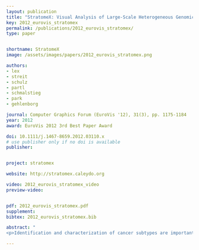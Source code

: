 ```yaml
---
layout: publication
title: "StratomeX: Visual Analysis of Large-Scale Heterogeneous Genomics Data for Cancer Subtype Characterization"
key: 2012_eurovis_stratomex
permalink: /publications/2012_eurovis_stratomex/
type: paper


shortname: StratomeX
image: /assets/images/papers/2012_eurovis_stratomex.png

authors: 
- lex
- streit
- schulz
- partl
- schmalstieg
- park
- gehlenborg

journal: Computer Graphics Forum (EuroVis '12), 31(3), pp. 1175-1184
year: 2012
award: EuroVis 2012 3rd Best Paper Award

doi: 10.1111/j.1467-8659.2012.03110.x
# use publisher only if no doi is available
publisher: 


project: stratomex

website: http://stratomex.caleydo.org

video: 2012_eurovis_stratomex_video
preview-video: 


pdf: 2012_eurovis_stratomex.pdf
supplement:
bibtex: 2012_eurovis_stratomex.bib

abstract: "
<p>Identification and characterization of cancer subtypes are important areas of research that are based on the integrated analysis of multiple heterogeneous genomics datasets. Since there are no tools supporting this process, much of this work is done using ad-hoc scripts and static plots, which is inefficient and limits visual exploration of the data. To address this, we have developed StratomeX, an integrative visualization tool that allows investigators to explore the relationships of candidate subtypes across multiple genomic data types such as gene expression, DNA methylation, or copy number data. StratomeX represents datasets as columns and subtypes as bricks in these columns. Ribbons between the columns connect bricks to show subtype relationships across datasets. Drill-down features enable detailed exploration. StratomeX provides insights into the functional and clinical implications of candidate subtypes by employing small multiples, which allow investigators to assess the effect of subtypes on molecular pathways or outcomes such as patient survival. As the configuration of viewing parameters in such a multi-dataset, multi-view scenario is complex, we propose a meta visualization and configuration interface for dataset dependencies and data-view relationships. StratomeX is developed in close collaboration with domain experts. We describe case studies that illustrate how investigators used the tool to explore subtypes in large datasets and demonstrate how they efficiently replicated findings from the literature and gained new insights into the data.</p>"

---
```



